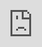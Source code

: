 Link para visualizar: https://antonietamg.github.io/Curso-R-principiantes/OperadoresAritmeticos

<iframe frameborder="0" width="800" height="1600" style="position: absolute; top: 0; left: 0; width: 100%; height: 100%;" src="https://view.genial.ly/618f42ed91e6990d45cc84dc" type="text/html" allowscriptaccess="always" allowfullscreen="true" scrolling="yes" allownetworking="all"></iframe> 


